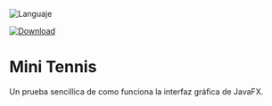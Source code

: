 ![Languaje](https://img.shields.io/badge/Languaje-Java-yellow)

[![Download](https://img.shields.io/badge/Download-v1.0-release)](Release/minitenis1.0.jar)


# Mini Tennis

Un prueba sencillica de como funciona la interfaz gráfica de JavaFX.
